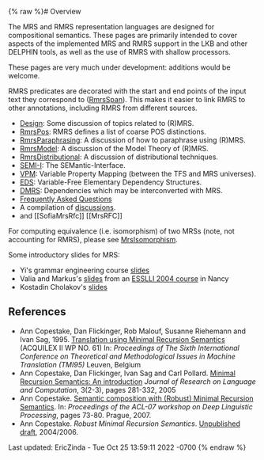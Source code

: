 {% raw %}# Overview

The MRS and RMRS representation languages are designed for compositional
semantics. These pages are primarily intended to cover aspects of the
implemented MRS and RMRS support in the LKB and other DELPHIN tools, as
well as the use of RMRS with shallow processors.

These pages are very much under development: additions would be welcome.

RMRS predicates are decorated with the start and end points of the input
text they correspond to ([RmrsSpan](../RmrsSpan)). This makes it easier to
link RMRS to other annotations, including RMRS from different sources.

- [Design](../RmrsDesign): Some discussion of topics related to (R)MRS.
- [RmrsPos](../RmrsPos): RMRS defines a list of coarse POS distinctions.
- [RmrsParaphrasing](../RmrsParaphrasing): A discussion of how to
paraphrase using (R)MRS.
- [RmrsModel](../RmrsModel): A discussion of the Model Theory of (R)MRS.
- [RmrsDistributional](../RmrsDistributional): A discussion of
distributional techniques.
- [SEMI-I](../RmrsSemi): The SEMantic-Interface.
- [VPM](../RmrsVpm): Variable Property Mapping (between the TFS and MRS
universes).
- [EDS](../EdsTop): Variable-Free Elementary Dependency Structures.
- [DMRS](../RmrsDmrs): Dependencies which may be interconverted with MRS.
- [Frequently Asked Questions](../RmrsFaq)
- A compilation of [discussions](../RmrsDiscussions).
- and [[SofiaMrsRfc]] [[MrsRFC]]

For computing equivalence (i.e. isomorphism) of two MRSs (note, not
accounting for RMRS), please see [MrsIsomorphism](../MrsIsomorphism).

Some introductory slides for MRS:

- Yi's grammar engineering course
[slides](http://www.coli.uni-saarland.de/~yzhang/ge-ss08/lecture-05.pdf)
- Valia and Markus's [slides](http://www.let.rug.nl/egg/mrs.pdf) from
an [ESSLLI 2004 course](http://www.let.rug.nl/egg/esslli04.php3) in
Nancy
- Kostadin Cholakov's
[slides](http://www.coli.uni-saarland.de/~kordoni/courses/ss07/mrs_presentation.pdf)

## References

- Ann Copestake, Dan Flickinger, Rob Malouf, Susanne Riehemann and
Ivan Sag, 1995. [Translation using Minimal Recursion
Semantics](http://mt-archive.info/TMI-1995-Copestake.pdf) (ACQUILEX
II WP NO. 61) In: *Proceedings of The Sixth International Conference
on Theoretical and Methodological Issues in Machine Translation
(TMI95)* Leuven, Belgium
- Ann Copestake, Dan Flickinger, Ivan Sag and Carl Pollard. [Minimal
Recursion Semantics: An
introduction](http://www.cl.cam.ac.uk/~aac10/papers/mrs.pdf)
*Journal of Research on Language and Computation*, 3(2-3), pages
281-332, 2005
- Ann Copestake. [Semantic composition with (Robust) Minimal Recursion
Semantics](http://www.aclweb.org/anthology/W/W07/W07-1210.pdf). In:
*Proceedings of the ACL-07 workshop on Deep Linguistic Processing*,
pages 73-80. Prague, 2007.
- Ann Copestake. *Robust Minimal Recursion Semantics*. [Unpublished
draft](http://www.cl.cam.ac.uk/~aac10/papers/rmrsdraft.pdf),
2004/2006.

Last updated: EricZinda - Tue Oct 25 13:59:11 2022 -0700
{% endraw %}